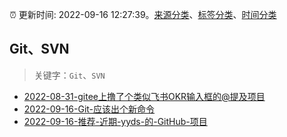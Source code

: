 :alarm_clock: 更新时间: 2022-09-16 12:27:39。[来源分类](../README.md)、[标签分类](../TAGS.md)、[时间分类](../TIMELINE.md)

## Git、SVN


> 关键字：`Git`、`SVN`



- [2022-08-31-gitee上撸了个类似飞书OKR输入框的@提及项目](https://www.zhangxinxu.com/wordpress/2022/08/gitee-feishu-okr-at-mention/) 
- [2022-09-16-Git-应该出个新命令](https://www.v2ex.com/t/880631) 
- [2022-09-16-推荐-近期-yyds-的-GitHub-项目](https://toutiao.io/k/i1qkq4o) 